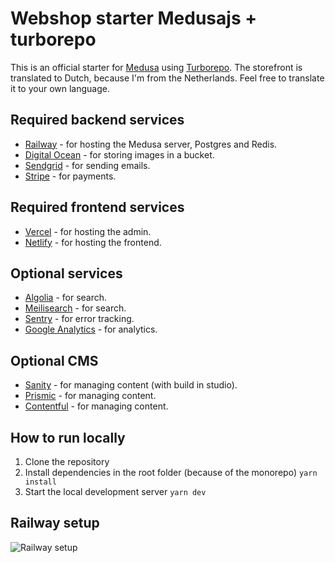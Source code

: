# Webshop starter Medusajs + turborepo

This is an official starter for [Medusa](https://medusa-commerce.com) using [Turborepo](https://turbo.build/repo).
The storefront is translated to Dutch, because I'm from the Netherlands. Feel free to translate it to your own language.

## Required backend services

- [Railway](https://railway.app) - for hosting the Medusa server, Postgres and Redis.
- [Digital Ocean](https://digitalocean.com) - for storing images in a bucket.
- [Sendgrid](https://sendgrid.com) - for sending emails.
- [Stripe](https://stripe.com) - for payments.

## Required frontend services

- [Vercel](https://vercel.com) - for hosting the admin.
- [Netlify](https://netlify.com) - for hosting the frontend.

## Optional services

- [Algolia](https://algolia.com) - for search.
- [Meilisearch](https://meilisearch.com) - for search.
- [Sentry](https://sentry.io) - for error tracking.
- [Google Analytics](https://analytics.google.com) - for analytics.

## Optional CMS

- [Sanity](https://sanity.io) - for managing content (with build in studio).
- [Prismic](https://prismic.io) - for managing content.
- [Contentful](https://contentful.com) - for managing content.

## How to run locally
1. Clone the repository
2. Install dependencies in the root folder (because of the monorepo)
```yarn install```
3. Start the local development server
```yarn dev```

## Railway setup

![Railway setup](./railway-infra.png)
